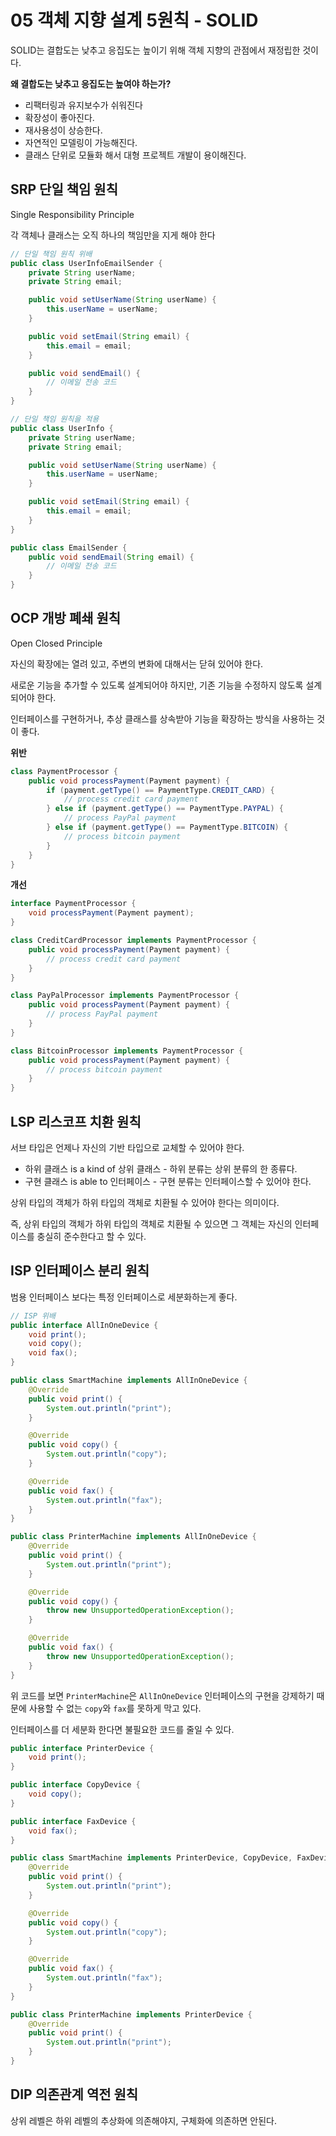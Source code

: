 # 05 객체 지향 설계 5원칙 - SOLID

SOLID는 결합도는 낮추고 응집도는 높이기 위해 객체 지향의 관점에서 재정립한 것이다.

**왜 결합도는 낮추고 응집도는 높여야 하는가?**

- 리팩터링과 유지보수가 쉬워진다
- 확장성이 좋아진다.
- 재사용성이 상승한다.
- 자연적인 모델링이 가능해진다.
- 클래스 단위로 모듈화 해서 대형 프로젝트 개발이 용이해진다.

## SRP 단일 책임 원칙

Single Responsibility Principle

각 객체나 클래스는 오직 하나의 책임만을 지게 해야 한다

```java
// 단일 책임 원칙 위배
public class UserInfoEmailSender {
    private String userName;
    private String email;

    public void setUserName(String userName) {
        this.userName = userName;
    }

    public void setEmail(String email) {
        this.email = email;
    }

    public void sendEmail() {
        // 이메일 전송 코드
    }
}

// 단일 책임 원칙을 적용
public class UserInfo {
    private String userName;
    private String email;

    public void setUserName(String userName) {
        this.userName = userName;
    }

    public void setEmail(String email) {
        this.email = email;
    }
}

public class EmailSender {
    public void sendEmail(String email) {
        // 이메일 전송 코드
    }
}
```

## OCP 개방 폐쇄 원칙

Open Closed Principle

자신의 확장에는 열려 있고, 주변의 변화에 대해서는 닫혀 있어야 한다.

새로운 기능을 추가할 수 있도록 설계되어야 하지만, 기존 기능을 수정하지 않도록 설계되어야 한다.

인터페이스를 구현하거나, 추상 클래스를 상속받아 기능을 확장하는 방식을 사용하는 것이 좋다.

**위반**
```java
class PaymentProcessor {
    public void processPayment(Payment payment) {
        if (payment.getType() == PaymentType.CREDIT_CARD) {
            // process credit card payment
        } else if (payment.getType() == PaymentType.PAYPAL) {
            // process PayPal payment
        } else if (payment.getType() == PaymentType.BITCOIN) {
            // process bitcoin payment
        }
    }
}
```

**개선**
```java
interface PaymentProcessor {
    void processPayment(Payment payment);
}

class CreditCardProcessor implements PaymentProcessor {
    public void processPayment(Payment payment) {
        // process credit card payment
    }
}

class PayPalProcessor implements PaymentProcessor {
    public void processPayment(Payment payment) {
        // process PayPal payment
    }
}

class BitcoinProcessor implements PaymentProcessor {
    public void processPayment(Payment payment) {
        // process bitcoin payment
    }
}
```
## LSP 리스코프 치환 원칙

서브 타입은 언제나 자신의 기반 타입으로 교체할 수 있어야 한다.
- 하위 클래스 is a kind of 상위 클래스 - 하위 분류는 상위 분류의 한 종류다.
- 구현 클래스 is able to 인터페이스 - 구현 분류는 인터페이스할 수 있어야 한다.

상위 타입의 객체가 하위 타입의 객체로 치환될 수 있어야 한다는 의미이다.

즉, 상위 타입의 객체가 하위 타입의 객체로 치환될 수 있으면 그 객체는 자신의 인터페이스를 충실히 준수한다고 할 수 있다.

## ISP 인터페이스 분리 원칙

범용 인터페이스 보다는 특정 인터페이스로 세분화하는게 좋다.

```java
// ISP 위배
public interface AllInOneDevice {
    void print();
    void copy();
    void fax();
}

public class SmartMachine implements AllInOneDevice {
    @Override
    public void print() {
        System.out.println("print");
    }

    @Override
    public void copy() {
        System.out.println("copy");
    }

    @Override
    public void fax() {
        System.out.println("fax");
    }
}

public class PrinterMachine implements AllInOneDevice {
    @Override
    public void print() {
        System.out.println("print");
    }

    @Override
    public void copy() {
        throw new UnsupportedOperationException();
    }

    @Override
    public void fax() {
        throw new UnsupportedOperationException();
    }
}
```
위 코드를 보면 `PrinterMachine`은 `AllInOneDevice` 인터페이스의 구현을 강제하기 때문에 사용할 수 없는 `copy`와 `fax`를 못하게 막고 있다.

인터페이스를 더 세분화 한다면 불필요한 코드를 줄일 수 있다.

```java
public interface PrinterDevice {
    void print();
}

public interface CopyDevice {
    void copy();
}

public interface FaxDevice {
    void fax();
}

public class SmartMachine implements PrinterDevice, CopyDevice, FaxDevice {
    @Override
    public void print() {
        System.out.println("print");
    }

    @Override
    public void copy() {
        System.out.println("copy");
    }

    @Override
    public void fax() {
        System.out.println("fax");
    }
}

public class PrinterMachine implements PrinterDevice {
    @Override
    public void print() {
        System.out.println("print");
    }
}
```

## DIP 의존관계 역전 원칙

상위 레벨은 하위 레벨의 추상화에 의존해야지, 구체화에 의존하면 안된다.
